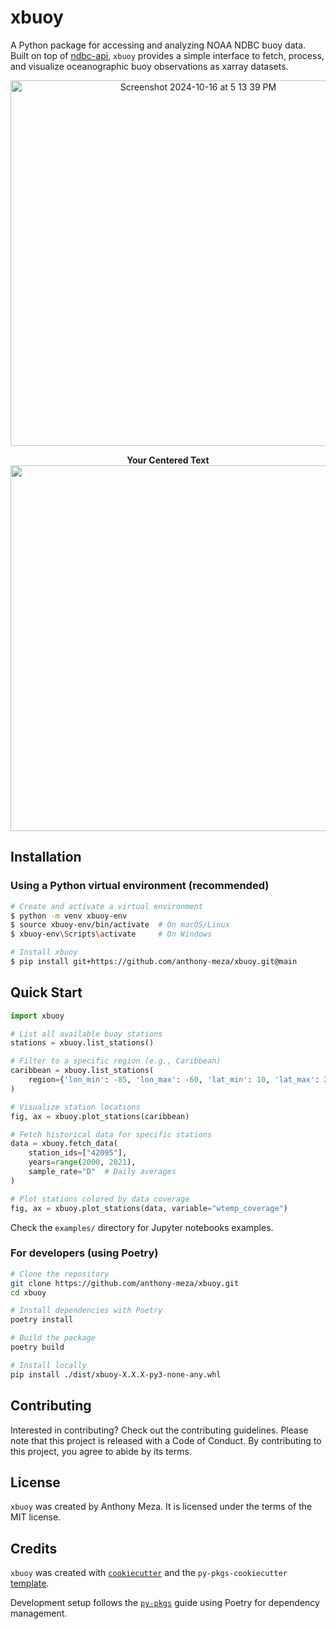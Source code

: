 # xbuoy

A Python package for accessing and analyzing NOAA NDBC buoy data. Built on top of [ndbc-api](https://github.com/CDJellen/ndbc-api), `xbuoy` provides a simple interface to fetch, process, and visualize oceanographic buoy observations as xarray datasets.

<p align="center">
  <img width="585" alt="Screenshot 2024-10-16 at 5 13 39 PM" src="https://github.com/user-attachments/assets/9a64a9b2-21a4-48b6-8452-36e5807dcc2f">
</p>

<p align="center">
  <strong>Your Centered Text</strong><br>
  <img width="585" src="https://github.com/user-attachments/assets/9a64a9b2-21a4-48b6-8452-36e5807dcc2f">
</p>

## Installation

### Using a Python virtual environment (recommended)

```bash
# Create and activate a virtual environment
$ python -m venv xbuoy-env
$ source xbuoy-env/bin/activate  # On macOS/Linux
$ xbuoy-env\Scripts\activate     # On Windows

# Install xbuoy
$ pip install git+https://github.com/anthony-meza/xbuoy.git@main
```

## Quick Start

```python
import xbuoy

# List all available buoy stations
stations = xbuoy.list_stations()

# Filter to a specific region (e.g., Caribbean)
caribbean = xbuoy.list_stations(
    region={'lon_min': -85, 'lon_max': -60, 'lat_min': 10, 'lat_max': 25}
)

# Visualize station locations
fig, ax = xbuoy.plot_stations(caribbean)

# Fetch historical data for specific stations
data = xbuoy.fetch_data(
    station_ids=["42095"],
    years=range(2000, 2021),
    sample_rate="D"  # Daily averages
)

# Plot stations colored by data coverage
fig, ax = xbuoy.plot_stations(data, variable="wtemp_coverage")
```
Check the `examples/` directory for Jupyter notebooks examples. 


### For developers (using Poetry)

```bash
# Clone the repository
git clone https://github.com/anthony-meza/xbuoy.git
cd xbuoy

# Install dependencies with Poetry
poetry install

# Build the package
poetry build

# Install locally
pip install ./dist/xbuoy-X.X.X-py3-none-any.whl
```

## Contributing

Interested in contributing? Check out the contributing guidelines. Please note that this project is released with a Code of Conduct. By contributing to this project, you agree to abide by its terms.

## License

`xbuoy` was created by Anthony Meza. It is licensed under the terms of the MIT license.

## Credits

`xbuoy` was created with [`cookiecutter`](https://cookiecutter.readthedocs.io/en/latest/) and the `py-pkgs-cookiecutter` [template](https://github.com/py-pkgs/py-pkgs-cookiecutter).

Development setup follows the [`py-pkgs`](https://py-pkgs.org/03-how-to-package-a-python.html) guide using Poetry for dependency management.
